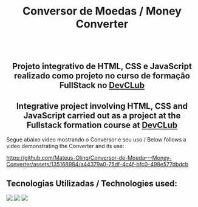 <h1 align="center">Conversor de Moedas / Money Converter</h1>
<br>
<br>
<h2 align="center">Projeto integrativo de HTML, CSS e JavaScript realizado como projeto no curso de formação FullStack no <a href="https://rodolfomori.com.br/devclub/">DevCLub</a> </h2>
<h2 align="center">Integrative project involving HTML, CSS and JavaScript carried out as a project at the Fullstack formation course at <a href="https://rodolfomori.com.br/devclub/">DevCLub</a> </h2>

<p>Segue abaixo vídeo mostrando o Conversor e seu uso / Below follows a video demonstrating the Converter and its use:</p>
<src="/assets/video" >

https://github.com/Mateus-Oling/Conversor-de-Moeda---Money-Converter/assets/135168984/a44379a0-75df-4c4f-bfc0-498e577dbdcb





<h2>Tecnologias Utilizadas / Technologies used:</h2>
<img src="https://img.shields.io/badge/HTML5-E34F26?style=for-the-badge&logo=html5&logoColor=white">
<img src="https://img.shields.io/badge/CSS3-1572B6?style=for-the-badge&logo=css3&logoColor=white">
<img src="https://img.shields.io/badge/JavaScript-F7DF1E?style=for-the-badge&logo=javascript&logoColor=black">
